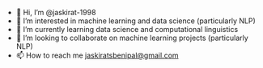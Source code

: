 - 👋 Hi, I’m @jaskirat-1998
- 👀 I’m interested in machine learning and data science (particularly NLP)
- 🌱 I’m currently learning data science and computational linguistics
- 💞️ I’m looking to collaborate on machine learning projects (particularly NLP)
- 📫 How to reach me jaskiratsbenipal@gmail.com

<!---
jaskirat-1998/jaskirat-1998 is a ✨ special ✨ repository because its `README.md` (this file) appears on your GitHub profile.
You can click the Preview link to take a look at your changes.
--->
